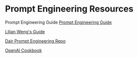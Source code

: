 # Prompt Engineering Resources

Prompt Engineering Guide
[Prompt Engineering Guide](https://www.promptingguide.ai/)

[Lilian Weng's Guide](https://lilianweng.github.io/posts/2023-03-15-prompt-engineering/)

[Dair Prompt Engineering Repo](https://github.com/dair-ai/Prompt-Engineering-Guide)

[OpenAI Cookbook](https://github.com/openai/openai-cookbook)

